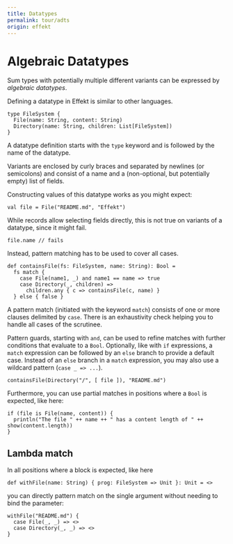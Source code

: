 ```yaml
---
title: Datatypes
permalink: tour/adts
origin: effekt
---
```


# Algebraic Datatypes

Sum types with potentially multiple different variants can be expressed by _algebraic datatypes_.

Defining a datatype in Effekt is similar to other languages.

```
type FileSystem {
  File(name: String, content: String)
  Directory(name: String, children: List[FileSystem])
}
```

A datatype definition starts with the `type` keyword and is followed by the name of the datatype.

Variants are enclosed by curly braces and separated by newlines (or semicolons) and consist of a name and a (non-optional, but potentially empty) list of fields.

Constructing values of this datatype works as you might expect:

```
val file = File("README.md", "Effekt")
```

While records allow selecting fields directly, this is not true on variants of a datatype, since it might fail.

```effekt:repl
file.name // fails
```

Instead, pattern matching has to be used to cover all cases.

```
def containsFile(fs: FileSystem, name: String): Bool =
  fs match {
    case File(name1, _) and name1 == name => true
    case Directory(_, children) =>
      children.any { c => containsFile(c, name) }
  } else { false }
```

A pattern match (initiated with the keyword `match`) consists of one or more clauses delimited by `case`.
There is an exhaustivity check helping you to handle all cases of the scrutinee.

Pattern guards, starting with `and`, can be used to refine matches with further conditions that evaluate to a `Bool`.
Optionally, like with `if` expressions, a `match` expression can be followed by an `else` branch to provide a default case.
Instead of an `else` branch in a `match` expression, you may also use a wildcard pattern
(`case _ => ...`).

```effekt:repl
containsFile(Directory("/", [ file ]), "README.md")
```
Furthermore, you can use partial matches in positions where a `Bool` is expected, like here:

```effekt:repl
if (file is File(name, content)) {
  println("The file " ++ name ++ " has a content length of " ++ show(content.length))
}
```

## Lambda match

In all positions where a block is expected, like here
```
def withFile(name: String) { prog: FileSystem => Unit }: Unit = <>
```
you can directly pattern match on the single argument without needing to bind the parameter:

```effekt:repl
withFile("README.md") {
  case File(_, _) => <>
  case Directory(_, _) => <>
}
```
